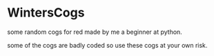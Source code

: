 # WintersCogs
some random cogs for red made by me a beginner at python.

some of the cogs are badly coded so use these cogs at your own risk.
